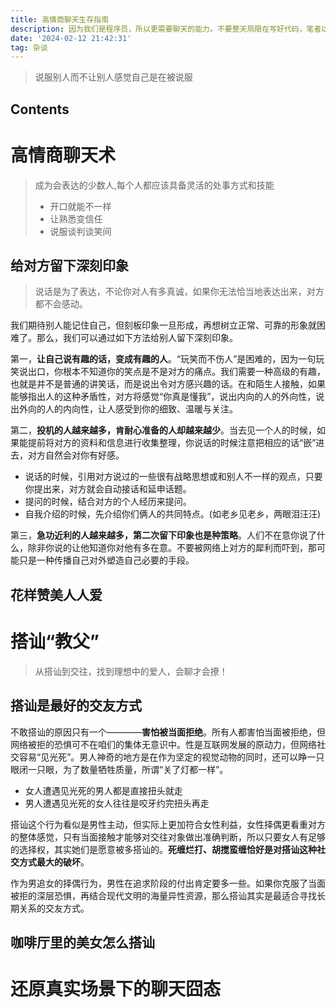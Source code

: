 ```yaml
---
title: 高情商聊天生存指南
description: 因为我们是程序员，所以更需要聊天的能力。不要整天局限在写好代码，笔者以多条“戒律”和“真实场景”展示如何处理该场景下的聊天难题。
date: '2024-02-12 21:42:31'
tag: 杂谈
---
```


> 说服别人而不让别人感觉自己是在被说服

## Contents

# 高情商聊天术

> 成为会表达的少数人,每个人都应该具备灵活的处事方式和技能  
> - 开口就能不一样
> - 让熟悉变信任
> - 说服谈判谈笑间

## 给对方留下深刻印象

> 说话是为了表达，不论你对人有多真诚，如果你无法恰当地表达出来，对方都不会感动。

我们期待别人能记住自己，但刻板印象一旦形成，再想树立正常、可靠的形象就困难了。那么，我们可以通过如下方法给别人留下深刻印象。

第一，**让自己说有趣的话，变成有趣的人**。“玩笑而不伤人”是困难的，因为一句玩笑说出口，你根本不知道你的笑点是不是对方的痛点。我们需要一种高级的有趣，也就是并不是普通的讲笑话，而是说出令对方感兴趣的话。在和陌生人接触，如果能够指出人的这种矛盾性，对方将感觉“你真是懂我”，说出内向的人的外向性，说出外向的人的内向性，让人感受到你的细致、温暖与关注。

第二，**投机的人越来越多，肯耐心准备的人却越来越少**。当去见一个人的时候，如果能提前将对方的资料和信息进行收集整理，你说话的时候注意把相应的话“嵌”进去，对方自然会对你有好感。
- 说话的时候，引用对方说过的一些很有战略思想或和别人不一样的观点，只要你提出来，对方就会自动接话和延申话题。
- 提问的时候，结合对方的个人经历来提问。
- 自我介绍的时候，先介绍你们俩人的共同特点。(如老乡见老乡，两眼泪汪汪)

第三，**急功近利的人越来越多，第二次留下印象也是种策略**。人们不在意你说了什么，除非你说的让他知道你对他有多在意。不要被网络上对方的犀利而吓到，那可能只是一种传播自己对外塑造自己必要的手段。

## 花样赞美人人爱

# 搭讪“教父”

> 从搭讪到交往，找到理想中的爱人，会聊才会撩！

## 搭讪是最好的交友方式

不敢搭讪的原因只有一个————**害怕被当面拒绝**。所有人都害怕当面被拒绝，但网络被拒的恐惧可不在咱们的集体无意识中。性是互联网发展的原动力，但网络社交容易“见光死”。男人神奇的地方是在作为坚定的视觉动物的同时，还可以睁一只眼闭一只眼，为了数量牺牲质量，所谓“关了灯都一样”。
- 女人遭遇见光死的男人都是直接扭头就走
- 男人遭遇见光死的女人往往是咬牙约完扭头再走

搭讪这个行为看似是男性主动，但实际上更加符合女性利益，女性择偶更看重对方的整体感觉，只有当面接触才能够对交往对象做出准确判断，所以只要女人有足够的选择权，其实她们是愿意被多搭讪的。**死缠烂打、胡搅蛮缠恰好是对搭讪这种社交方式最大的破坏**。

作为男追女的择偶行为，男性在追求阶段的付出肯定要多一些。如果你克服了当面被拒的深层恐惧，再结合现代文明的海量异性资源，那么搭讪其实是最适合寻找长期关系的交友方式。

## 咖啡厅里的美女怎么搭讪

# 还原真实场景下的聊天囧态